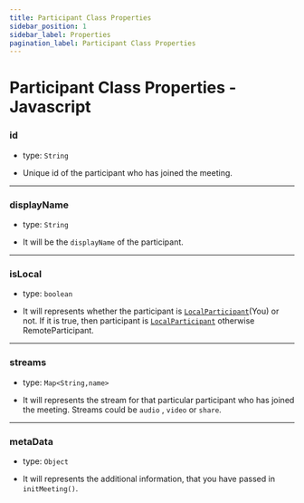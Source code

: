 ```yaml
---
title: Participant Class Properties
sidebar_position: 1
sidebar_label: Properties
pagination_label: Participant Class Properties
---
```


# Participant Class Properties - Javascript

<div class="sdk-api-ref-only-h4">

### id

- type: `String`

- Unique id of the participant who has joined the meeting.

---

### displayName

- type: `String`

- It will be the `displayName` of the participant.

---

### isLocal

- type: `boolean`

- It will represents whether the participant is [`LocalParticipant`](../meeting-class/properties#localparticipant)(You) or not. If it is true, then participant is [`LocalParticipant`](../meeting-class/properties#localparticipant) otherwise RemoteParticipant.

---

### streams

- type: `Map<String,name>`

- It will represents the stream for that particular participant who has joined the meeting. Streams could be `audio` , `video` or `share`.

---

### metaData

- type: `Object`

- It will represents the additional information, that you have passed in `initMeeting()`.

</div>
